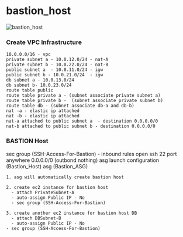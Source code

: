 # bastion_host

![bastion_host](https://user-images.githubusercontent.com/100177153/156974704-4edc013e-e845-44f1-aa9b-915856723692.jpg)

### Create VPC Infrastructure
```
10.0.0.0/16 - vpc
private subnet a - 10.0.12.0/24 - nat-A 
private subnet b - 10.0.22.0/24 - nat-B
public subnet a  - 10.0.11.0/24 - igw
public subnet b - 10.0.21.0/24  - igw
db subnet a - 10.0.13.0/24
db subnet b- 10.0.23.0/24
route table public 
route table private a - (subnet associate private subnet a)
route table private b -  (subnet associate private subnet b)
route table db - (subnet associate db-a and db-b)
nat -a - elastic ip attached 
nat -b - elastic ip attached 
nat-a attached to public subnet a  - destination 0.0.0.0/0
nat-b attached to public subnet b - destination 0.0.0.0/0
```
### BASTION Host

sec group (SSH-Access-For-Bastion) - inbound rules open ssh 22 port anywhere   0.0.0.0/0  (outbond nothing)
asg launch configuration (Bastion_Host)
asg  (Bastion_ASG)

	1. asg will automatically create bastion host 

	2. create ec2 instance for bastion host
	  - attach PrivateSubnet-A
	  - auto-assign Public IP - No
	  - sec group (SSH-Access-For-Bastion)

	3. create another ec2 instance for bastion host DB
	  - attach DBSubnet-B
	  - auto-assign Public IP - No
    - sec group (SSH-Access-For-Bastion)

